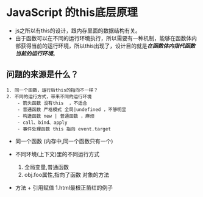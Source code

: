 # JavaScript 的this底层原理

- js之所以有this的设计，跟内存里面的数据结构有关。
- 由于函数可以在不同的运行环境执行，所以需要有一种机制，能够在函数体内部获得当前的运行环境，所以this出现了，设计目的就是***在函数体内指代函数当前的运行环境***。

## 问题的来源是什么？
    1. 同一个函数，运行后this的指向不一样？
    2. 不同的运行方式，带来不同的运行环境   
        - 箭头函数 没有this  ，不适合
        - 普通函数 严格模式 全局|undefined ，不够明显
        - 构造函数 new | 普通函数 ，麻烦
        - call、bind、apply
        - 事件处理函数 this 指向 event.target




- 同一个函数 (内存中,同一个函数只有一个)
- 不同环境(上下文)里的不同运行方式
    1. 全局变量,普通函数
    2. obj.foo属性,指向了函数   对象的方法

- 方法 + 引用赋值 1.html最根正苗红的例子